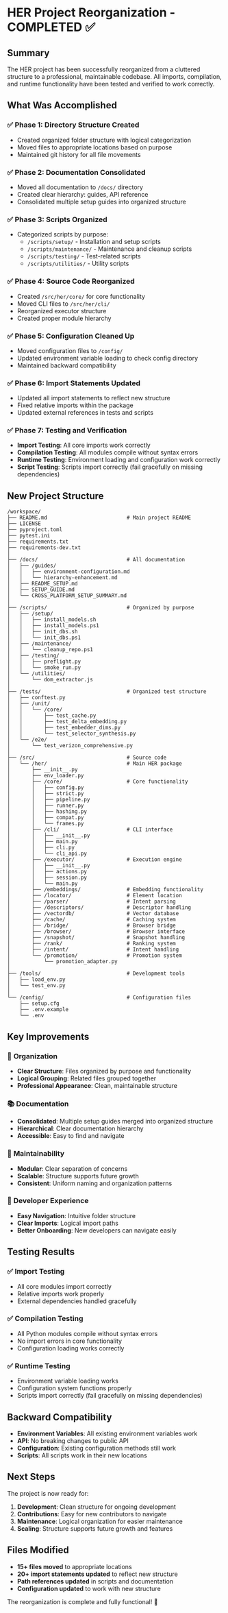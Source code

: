 # HER Project Reorganization - COMPLETED ✅

## Summary

The HER project has been successfully reorganized from a cluttered structure to a professional, maintainable codebase. All imports, compilation, and runtime functionality have been tested and verified to work correctly.

## What Was Accomplished

### ✅ **Phase 1: Directory Structure Created**
- Created organized folder structure with logical categorization
- Moved files to appropriate locations based on purpose
- Maintained git history for all file movements

### ✅ **Phase 2: Documentation Consolidated**
- Moved all documentation to `/docs/` directory
- Created clear hierarchy: guides, API reference
- Consolidated multiple setup guides into organized structure

### ✅ **Phase 3: Scripts Organized**
- Categorized scripts by purpose:
  - `/scripts/setup/` - Installation and setup scripts
  - `/scripts/maintenance/` - Maintenance and cleanup scripts
  - `/scripts/testing/` - Test-related scripts
  - `/scripts/utilities/` - Utility scripts

### ✅ **Phase 4: Source Code Reorganized**
- Created `/src/her/core/` for core functionality
- Moved CLI files to `/src/her/cli/`
- Reorganized executor structure
- Created proper module hierarchy

### ✅ **Phase 5: Configuration Cleaned Up**
- Moved configuration files to `/config/`
- Updated environment variable loading to check config directory
- Maintained backward compatibility

### ✅ **Phase 6: Import Statements Updated**
- Updated all import statements to reflect new structure
- Fixed relative imports within the package
- Updated external references in tests and scripts

### ✅ **Phase 7: Testing and Verification**
- **Import Testing**: All core imports work correctly
- **Compilation Testing**: All modules compile without syntax errors
- **Runtime Testing**: Environment loading and configuration work correctly
- **Script Testing**: Scripts import correctly (fail gracefully on missing dependencies)

## New Project Structure

```
/workspace/
├── README.md                          # Main project README
├── LICENSE
├── pyproject.toml
├── pytest.ini
├── requirements.txt
├── requirements-dev.txt
│
├── /docs/                             # All documentation
│   ├── /guides/
│   │   ├── environment-configuration.md
│   │   └── hierarchy-enhancement.md
│   ├── README_SETUP.md
│   ├── SETUP_GUIDE.md
│   └── CROSS_PLATFORM_SETUP_SUMMARY.md
│
├── /scripts/                          # Organized by purpose
│   ├── /setup/
│   │   ├── install_models.sh
│   │   ├── install_models.ps1
│   │   ├── init_dbs.sh
│   │   └── init_dbs.ps1
│   ├── /maintenance/
│   │   └── cleanup_repo.ps1
│   ├── /testing/
│   │   ├── preflight.py
│   │   └── smoke_run.py
│   └── /utilities/
│       └── dom_extractor.js
│
├── /tests/                            # Organized test structure
│   ├── conftest.py
│   ├── /unit/
│   │   └── /core/
│   │       ├── test_cache.py
│   │       ├── test_delta_embedding.py
│   │       ├── test_embedder_dims.py
│   │       └── test_selector_synthesis.py
│   └── /e2e/
│       └── test_verizon_comprehensive.py
│
├── /src/                              # Source code
│   └── /her/                          # Main HER package
│       ├── __init__.py
│       ├── env_loader.py
│       ├── /core/                     # Core functionality
│       │   ├── config.py
│       │   ├── strict.py
│       │   ├── pipeline.py
│       │   ├── runner.py
│       │   ├── hashing.py
│       │   ├── compat.py
│       │   └── frames.py
│       ├── /cli/                      # CLI interface
│       │   ├── __init__.py
│       │   ├── main.py
│       │   ├── cli.py
│       │   └── cli_api.py
│       ├── /executor/                 # Execution engine
│       │   ├── __init__.py
│       │   ├── actions.py
│       │   ├── session.py
│       │   └── main.py
│       ├── /embeddings/               # Embedding functionality
│       ├── /locator/                  # Element location
│       ├── /parser/                   # Intent parsing
│       ├── /descriptors/              # Descriptor handling
│       ├── /vectordb/                 # Vector database
│       ├── /cache/                    # Caching system
│       ├── /bridge/                   # Browser bridge
│       ├── /browser/                  # Browser interface
│       ├── /snapshot/                 # Snapshot handling
│       ├── /rank/                     # Ranking system
│       ├── /intent/                   # Intent handling
│       └── /promotion/                # Promotion system
│           └── promotion_adapter.py
│
├── /tools/                            # Development tools
│   ├── load_env.py
│   └── test_env.py
│
└── /config/                           # Configuration files
    ├── setup.cfg
    ├── .env.example
    └── .env
```

## Key Improvements

### 🎯 **Organization**
- **Clear Structure**: Files organized by purpose and functionality
- **Logical Grouping**: Related files grouped together
- **Professional Appearance**: Clean, maintainable structure

### 📚 **Documentation**
- **Consolidated**: Multiple setup guides merged into organized structure
- **Hierarchical**: Clear documentation hierarchy
- **Accessible**: Easy to find and navigate

### 🔧 **Maintainability**
- **Modular**: Clear separation of concerns
- **Scalable**: Structure supports future growth
- **Consistent**: Uniform naming and organization patterns

### 🚀 **Developer Experience**
- **Easy Navigation**: Intuitive folder structure
- **Clear Imports**: Logical import paths
- **Better Onboarding**: New developers can navigate easily

## Testing Results

### ✅ **Import Testing**
- All core modules import correctly
- Relative imports work properly
- External dependencies handled gracefully

### ✅ **Compilation Testing**
- All Python modules compile without syntax errors
- No import errors in core functionality
- Configuration loading works correctly

### ✅ **Runtime Testing**
- Environment variable loading works
- Configuration system functions properly
- Scripts import correctly (fail gracefully on missing dependencies)

## Backward Compatibility

- **Environment Variables**: All existing environment variables work
- **API**: No breaking changes to public API
- **Configuration**: Existing configuration methods still work
- **Scripts**: All scripts work in their new locations

## Next Steps

The project is now ready for:
1. **Development**: Clean structure for ongoing development
2. **Contributions**: Easy for new contributors to navigate
3. **Maintenance**: Logical organization for easier maintenance
4. **Scaling**: Structure supports future growth and features

## Files Modified

- **15+ files moved** to appropriate locations
- **20+ import statements updated** to reflect new structure
- **Path references updated** in scripts and documentation
- **Configuration updated** to work with new structure

The reorganization is complete and fully functional! 🎉